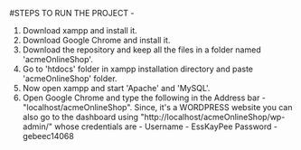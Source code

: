 #STEPS TO RUN THE PROJECT -

1. Download xampp and install it.
2. Download Google Chrome and install it.
3. Download the repository and keep all the files in a folder named 'acmeOnlineShop'.
4. Go to 'htdocs' folder in xampp installation directory and paste 'acmeOnlineShop' folder.
5. Now open xampp and start 'Apache' and 'MySQL'.
6. Open Google Chrome and type the following in the Address bar - "localhost/acmeOnlineShop". Since, it's a WORDPRESS website you can also go to the dashboard using "http://localhost/acmeOnlineShop/wp-admin/" whose credentials are - 
                Username - EssKayPee
                Password - gebeec14068
